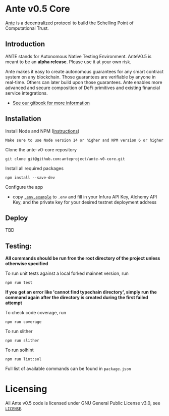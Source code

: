 # Ante v0.5 Core

[Ante](https://www.ante.finance) is a decentralized protocol to build the Schelling Point of Computational Trust.

## Introduction

ANTE stands for Autonomous Native Testing Environment. AnteV0.5 is meant to be an **alpha release**. Please use it at your own risk.

Ante makes it easy to create autonomous guarantees for any smart contract system on any blockchain. Those guarantees are verifiable by anyone in real-time. Others can later build upon those guarantees.
Ante enables more advanced and secure composition of DeFi primitives and existing financial service integrations.

- [See our gitbook for more information](https://docs.ante.finance/antev05/)

## Installation

Install Node and NPM ([Instructions](https://docs.npmjs.com/downloading-and-installing-node-js-and-npm))

```
Make sure to use Node version 14 or higher and NPM version 6 or higher
```

Clone the ante-v0-core repository

```
git clone git@github.com:anteproject/ante-v0-core.git
```

Install all required packages

```
npm install --save-dev
```

Configure the app

- copy [`.env.example`](./.env.example) to `.env` and fill in your Infura API Key, Alchemy API Key, and the private key for your desired testnet deployment address

## Deploy

TBD

## Testing:

**All commands should be run fron the root directory of the project unless otherwise specified**

To run unit tests against a local forked mainnet version, run

```
npm run test
```

**If you get an error like 'cannot find typechain directory', simply run the command again after the directory is created during the first failed attempt**

To check code coverage, run

```
npm run coverage
```

To run slither

```
npm run slither
```

To run solhint

```
npm run lint:sol
```

Full list of available commands can be found in `package.json`

# Licensing

All Ante v0.5 code is licensed under GNU General Public License v3.0, see [`LICENSE`](./LICENSE).
